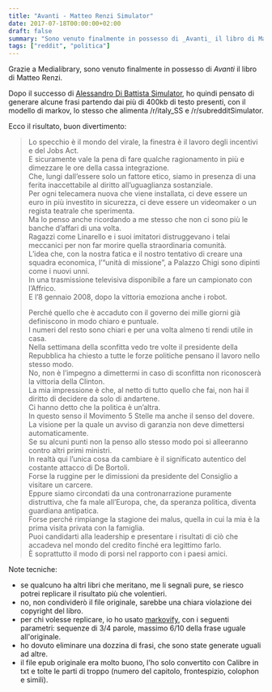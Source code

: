 ```yaml
---
title: "Avanti - Matteo Renzi Simulator"
date: 2017-07-18T00:00:00+02:00
draft: false
summary: "Sono venuto finalmente in possesso di _Avanti_ il libro di Matteo Renzi, dopo il successo di Alessandro Di Battista Simulator, ho quindi pensato di generare alcune frasi partendo dai più di 400kb di testo presenti, con il modello di markov, lo stesso che alimenta /r/italy_SS e /r/subredditSimulator."
tags: ["reddit", "politica"]
---
```


Grazie a Medialibrary, sono venuto finalmente in possesso di _Avanti_ il libro di Matteo Renzi.

Dopo il successo di [Alessandro Di Battista Simulator](https://www.reddit.com/r/italy/comments/5udtly/a_testa_in_su_alessandro_di_battista_simulator/), ho quindi pensato di generare alcune frasi partendo dai più di 400kb di testo presenti, con il modello di markov, lo stesso che alimenta /r/italy_SS e /r/subredditSimulator.

Ecco il risultato, buon divertimento:
> Lo specchio è il mondo del virale, la finestra è il lavoro degli incentivi e del Jobs Act.  
> E sicuramente vale la pena di fare qualche ragionamento in più e dimezzare le ore della cassa integrazione.  
> Che, lungi dall’essere solo un fattore etico, siamo in presenza di una ferita inaccettabile al diritto all’uguaglianza sostanziale.  
> Per ogni telecamera nuova che viene installata, ci deve essere un euro in più investito in sicurezza, ci deve essere un videomaker o un regista teatrale che sperimenta.  
> Ma lo penso anche ricordando a me stesso che non ci sono più le banche d’affari di una volta.  
> Ragazzi come Linarello e i suoi imitatori distruggevano i telai meccanici per non far morire quella straordinaria comunità.  
> L’idea che, con la nostra fatica e il nostro tentativo di creare una squadra economica, l’“unità di missione”, a Palazzo Chigi sono dipinti come i nuovi unni.  
> In una trasmissione televisiva disponibile a fare un campionato con l’Affrico.  
> E l’8 gennaio 2008, dopo la vittoria emoziona anche i robot.  
>   
> Perché quello che è accaduto con il governo dei mille giorni già definiscono in modo chiaro e puntuale.  
> I numeri del resto sono chiari e per una volta almeno ti rendi utile in casa.  
> Nella settimana della sconfitta vedo tre volte il presidente della Repubblica ha chiesto a tutte le forze politiche pensano il lavoro nello stesso modo.  
> No, non è l’impegno a dimettermi in caso di sconfitta non riconoscerà la vittoria della Clinton.  
> La mia impressione è che, al netto di tutto quello che fai, non hai il diritto di decidere da solo di andartene.  
> Ci hanno detto che la politica è un’altra.  
> In questo senso il Movimento 5 Stelle ma anche il senso del dovere.  
> La visione per la quale un avviso di garanzia non deve dimettersi automaticamente.  
> Se su alcuni punti non la penso allo stesso modo poi si alleeranno contro altri primi ministri.  
> In realtà qui l’unica cosa da cambiare è il significato autentico del costante attacco di De Bortoli.  
> Forse la ruggine per le dimissioni da presidente del Consiglio a visitare un carcere.  
> Eppure siamo circondati da una contronarrazione puramente distruttiva, che fa male all’Europa, che, da speranza politica, diventa guardiana antipatica.  
> Forse perché rimpiange la stagione dei malus, quella in cui la mia è la prima visita privata con la famiglia.  
> Puoi candidarti alla leadership e presentare i risultati di ciò che accadeva nel mondo del credito finché era legittimo farlo.  
> È soprattutto il modo di porsi nel rapporto con i paesi amici.  


Note tecniche:

* se qualcuno ha altri libri che meritano, me li segnali pure, se riesco potrei replicare il risultato più che volentieri.
* no, non condividerò il file originale, sarebbe una chiara violazione dei copyright del libro.
* per chi volesse replicare, io ho usato [markovify](https://github.com/jsvine/markovify), con i seguenti parametri: sequenze di 3/4 parole, massimo 6/10 della frase uguale all'originale.
* ho dovuto eliminare una dozzina di frasi, che sono state generate uguali ad altre.
* il file epub originale era molto buono, l'ho solo convertito con Calibre in txt e tolte le parti di troppo (numero del capitolo, frontespizio, colophon e simili).